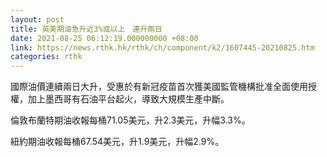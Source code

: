 ```yaml
---
layout: post
title: 英美期油急升近3%或以上　連升兩日
date: 2021-08-25 06:12:19.000000000 +08:00
link: https://news.rthk.hk/rthk/ch/component/k2/1607445-20210825.htm
categories: rthk
---
```


國際油價連續兩日大升，受惠於有新冠疫苗首次獲美國監管機構批准全面使用授權，加上墨西哥有石油平台起火，導致大規模生產中斷。

倫敦布蘭特期油收報每桶71.05美元，升2.3美元，升幅3.3%。

紐約期油收報每桶67.54美元，升1.9美元，升幅2.9%。

